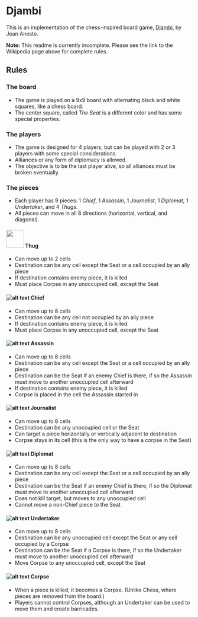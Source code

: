 # Djambi
This is an implementation of the chess-inspired board game, [Djambi][1], by Jean Anesto.

__Note:__ This readme is currently incomplete.  Please see the link to the Wikipedia page above for complete rules.

## Rules

### The board
- The game is played on a 9x9 board with alternating black and white squares, like a chess board.
- The center square, called _The Seat_ is a different color and has some special properties.

### The players
- The game is designed for 4 players, but can be played with 2 or 3 players with some special considerations.
- Alliances or any form of diplomacy is allowed.
- The objective is to be the last player alive, so all alliances must be broken eventually.

### The pieces
- Each player has 9 pieces: 1 _Chief_, 1 _Assassin_, 1 _Journalist_, 1 _Diplomat_, 1 _Undertaker_, and 4 _Thugs_. 
- All pieces can move in all 8 directions (horizontal, vertical, and diagonal).

#### <img src="https://github.com/JamesFaix/Djambi3/blob/master/client/wpf/Djambi3.UI/Images/thug.png" width="48"> Thug
- Can move up to 2 cells
- Destination can be any cell except the Seat or a cell occupied by an ally piece
- If destination contains enemy piece, it is killed
- Must place Corpse in any unoccupied cell, except the Seat
	
#### ![alt text](https://github.com/JamesFaix/Djambi3/blob/master/client/wpf/Djambi3.UI/Images/chief.png) Chief
- Can move up to 8 cells
- Destination can be any cell not occupied by an ally piece
- If destination contains enemy piece, it is killed
- Must place Corpse in any unoccupied cell, except the Seat

#### ![alt text](https://github.com/JamesFaix/Djambi3/blob/master/client/wpf/Djambi3.UI/Images/assassin.png) Assassin
- Can move up to 8 cells
- Destination can be any cell except the Seat or a cell occupied by an ally piece
- Destination can be the Seat if an enemy Chief is there, if so the Assassin must move to another unoccupied cell afterward
- If destination contains enemy piece, it is killed
- Corpse is placed in the cell the Assassin started in

#### ![alt text](https://github.com/JamesFaix/Djambi3/blob/master/client/wpf/Djambi3.UI/Images/journalist.png) Journalist
- Can move up to 8 cells
- Destination can be any unoccupied cell or the Seat
- Can target a piece horizontally or vertically adjacent to destination
- Corpse stays in its cell (this is the only way to have a corpse in the Seat)

#### ![alt text](https://github.com/JamesFaix/Djambi3/blob/master/client/wpf/Djambi3.UI/Images/diplomat.png) Diplomat
- Can move up to 8 cells
- Destination can be any cell except the Seat or a cell occupied by an ally piece
- Destination can be the Seat if an enemy Chief is there, if so the Diplomat must move to another unoccupied cell afterward
- Does not kill target, but moves to any unoccupied cell
- Cannot move a non-Chief piece to the Seat

#### ![alt text](https://github.com/JamesFaix/Djambi3/blob/master/client/wpf/Djambi3.UI/Images/undertaker.png) Undertaker
- Can move up to 8 cells
- Destination can be any unoccupied cell except the Seat or any cell occupied by a Corpse
- Destination can be the Seat if a Corpse is there, if so the Undertaker must move to another unoccupied cell afterward	
- Move Corpse to any unoccupied cell, except the Seat

#### ![alt text](https://github.com/JamesFaix/Djambi3/blob/master/client/wpf/Djambi3.UI/Images/corpse.png) Corpse
- When a piece is killed, it becomes a Corpse. (Unlike Chess, where pieces are removed from the board.)
- Players cannot control Corpses, although an Undertaker can be used to move them and create barricades.

 [1]: https://en.wikipedia.org/wiki/Djambi
